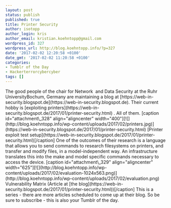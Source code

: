 ```yaml
---
layout: post
status: publish
published: true
title: Printer Security
author: isotopp
author_login: kris
author_email: kristian.koehntopp@gmail.com
wordpress_id: 327
wordpress_url: http://blog.koehntopp.info/?p=327
date: '2017-02-02 12:20:58 +0100'
date_gmt: '2017-02-02 11:20:58 +0100'
categories:
- Tumblr of the Day
- Hackerterrorcybercyber
tags: []
---
```

<p>The good people of the chair for Network&nbsp; and Data Security at the Ruhr UniversityBochum, Germany are maintaining a blog at&nbsp;[https://web-in-security.blogspot.de](https://web-in-security.blogspot.de). Their current hobby is [exploiting printers](https://web-in-security.blogspot.de/2017/01/printer-security.html) . All of them. [caption id="attachment\_328" align="aligncenter" width="400"][![](http://blog.koehntopp.info/wp-content/uploads/2017/02/printers.jpg)](https://web-in-security.blogspot.de/2017/01/printer-security.html) [Printer exploit test setup](https://web-in-security.blogspot.de/2017/01/printer-security.html)[/caption] <!--more--> One of the outcomes of their research is a language that allows you to send commands to research filesystems on printers, and transfer and modify files, in a model-independent way. An infrastructure translates this into the make and model specific commands necessary to access the device. [caption id="attachment\_329" align="aligncenter" width="625"][![](http://blog.koehntopp.info/wp-content/uploads/2017/02/evaluation-1024x563.png)](http://blog.koehntopp.info/wp-content/uploads/2017/02/evaluation.png) Vulnerability Matrix (Article at [the blog](https://web-in-security.blogspot.de/2017/01/printer-security.html))[/caption] This is a series - there are more articles scheduled to come up at their blog. So be sure to subscribe - this is also your Tumblr of the day.</p>

